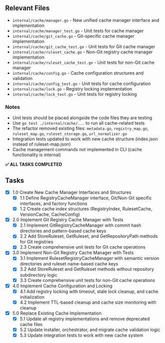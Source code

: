 ## Relevant Files

- `internal/cache/manager.go` - New unified cache manager interface and implementation
- `internal/cache/manager_test.go` - Unit tests for cache manager
- `internal/cache/git_cache.go` - Git-specific cache manager implementation
- `internal/cache/git_cache_test.go` - Unit tests for Git cache manager
- `internal/cache/ruleset_cache.go` - Non-Git registry cache manager implementation
- `internal/cache/ruleset_cache_test.go` - Unit tests for non-Git cache manager
- `internal/cache/config.go` - Cache configuration structures and validation
- `internal/cache/config_test.go` - Unit tests for cache configuration
- `internal/cache/lock.go` - Registry locking implementation
- `internal/cache/lock_test.go` - Unit tests for registry locking

### Notes

- Unit tests should be placed alongside the code files they are testing
- Use `go test ./internal/cache/...` to run all cache-related tests
- The refactor removed existing files: `metadata.go`, `registry_map.go`, `ruleset_map.go`, `ruleset_storage.go`, `url_normalizer.go`
- Integration tests updated to work with new cache structure (index.json instead of ruleset-map.json)
- Cache management commands not implemented in CLI (cache functionality is internal)

**✅ ALL TASKS COMPLETED**

## Tasks

- [x] 1.0 Create New Cache Manager Interfaces and Structures
  - [x] 1.1 Define RegistryCacheManager interface, Git/Non-Git specific interfaces, and factory functions
  - [x] 1.2 Create cache index structures (RegistryIndex, RulesetCache, VersionCache, CacheConfig)
- [x] 2.0 Implement Git Registry Cache Manager with Tests
  - [x] 2.1 Implement GitRegistryCacheManager with commit hash directories and pattern-based cache keys
  - [x] 2.2 Add StoreRuleset, GetRuleset, and GetRepositoryPath methods for Git registries
  - [x] 2.3 Create comprehensive unit tests for Git cache operations
- [x] 3.0 Implement Non-Git Registry Cache Manager with Tests
  - [x] 3.1 Implement RulesetRegistryCacheManager with semantic version directories and ruleset name-based cache keys
  - [x] 3.2 Add StoreRuleset and GetRuleset methods without repository subdirectory logic
  - [x] 3.3 Create comprehensive unit tests for non-Git cache operations
- [x] 4.0 Implement Cache Configuration and Locking
  - [x] 4.1 Add registry locking with timeout, stale lock cleanup, and cache initialization
  - [x] 4.2 Implement TTL-based cleanup and cache size monitoring with cleanup
- [x] 5.0 Replace Existing Cache Implementation
  - [x] 5.1 Update all registry implementations and remove deprecated cache files
  - [x] 5.2 Update installer, orchestrator, and migrate cache validation logic
  - [x] 5.3 Update integration tests to work with new cache system
